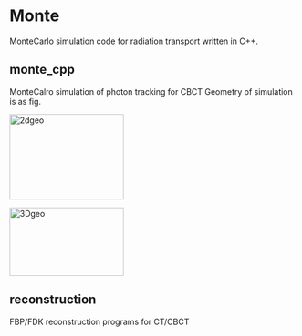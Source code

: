 # Monte
MonteCarlo simulation code for radiation transport written in C++.

## monte_cpp
MonteCalro simulation of photon tracking for CBCT
Geometry of simulation is as fig.   
<p><img src="https://i.imgur.com/or0Rvu1.png" width="200" height="150"　alt="CT geometry" title="2dgeo"></p>
<p><img src="https://i.imgur.com/DkC4qgi.png" width="200" height="120"　alt = "CBCT geometry" title="3Dgeo"></p>

## reconstruction
FBP/FDK reconstruction programs for CT/CBCT
